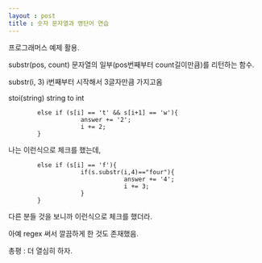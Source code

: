 ```yaml
---
layout : post
title : 숫자 문자열과 영단어 연습
---
```


프로그래머스 예제 활용.




substr(pos, count) 문자열의 일부(pos번째부터 count길이만큼)를 리턴하는 함수.

substr(i, 3) i번째부터 시작해서 3글자만큼 가지고옴

stoi(string) string to int

            else if (s[i] == 't' && s[i+1] == 'w'){         
                        answer += '2';
                        i += 2;
            }

나는 이런식으로 체크를 했는데,

            else if (s[i] == 'f'){
                        if(s.substr(i,4)=="four"){
                                    answer += '4';
                                    i += 3;
                        }
            }

다른 분들 것을 보니까 이런식으로 체크를 했더라.

아예 regex 써서 깔끔하게 한 것도 존재했음.

총평 : 더 열심히 하자.
